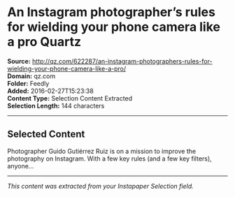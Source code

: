 # An Instagram photographer’s rules for wielding your phone camera like a pro Quartz

**Source:** http://qz.com/622287/an-instagram-photographers-rules-for-wielding-your-phone-camera-like-a-pro/  
**Domain:** qz.com  
**Folder:** Feedly  
**Added:** 2016-02-27T15:23:38  
**Content Type:** Selection Content Extracted  
**Selection Length:** 144 characters  


---

## Selected Content

Photographer Guido Gutiérrez Ruiz is on a mission to improve the photography on Instagram. With a few key rules (and a few key filters), anyone…

---

*This content was extracted from your Instapaper Selection field.*